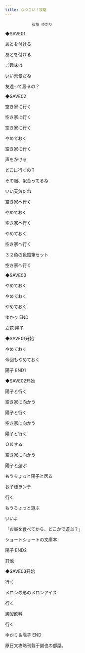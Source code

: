```yaml
---
title: なつこい！攻略
---
```


                石垣 ゆかり



◆SAVE01

あとを付ける

あとを付ける

ご趣味は

いい天気だね

友達って居るの？

◆SAVE02

空き家に行く

空き家に行く

空き家に行く

やめておく

空き家に行く

声をかける

どこに行くの？

その服、似合ってるね

いい天気だね

空き家へ行く

やめておく

空き家へ行く

やめておく

空き家へ行く

３２色の色鉛筆セット

空き家へ行く

◆SAVE03

やめておく

やめておく

やめておく



ゆかり END



立花 陽子



◆SAVE01开始

やめておく

今回もやめておく



陽子 END1



◆SAVE02开始

陽子と行く

空き家に向かう

陽子と行く

空き家に向かう

陽子と行く

ＯＫする

空き家に向かう

陽子と遊ぶ

もうちょっと陽子と居る

お子様ランチ

行く

もうちょっと遊ぶ

いいよ

「お昼を食べてから、どこかで遊ぶ？」

ショートショートの文庫本



陽子 END2



其他



◆SAVE03开始

行く

メロンの形のメロンアイス

行く

炭酸飲料

行く



ゆかり＆陽子 END



原日文攻略刊载于誠也の部屋。


              

